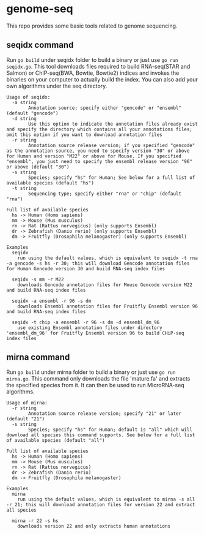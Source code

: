 # genome-seq
This repo provides some basic tools related to genome sequencing.

## seqidx command
Run `go build` under seqidx folder to build a binary or just use `go run seqidx.go`. This tool downloads files required to build RNA-seq(STAR and Salmon) or ChIP-seq(BWA, Bowtie, Bowtie2) indices and invokes the binaries on your computer to actually build the index. You can also add your own algorithms under the seq directory.

```
Usage of seqidx:
  -a string
        Annotation source; specify either "gencode" or "ensembl" (default "gencode")
  -d string
        Use this option to indicate the annotation files already exist and specify the directory which contains all your annotations files; omit this option if you want to download annotation files
  -r string
        Annotation source release version; if you specified "gencode" as the annotation source, you need to specify version "30" or above for Human and version "M22" or above for Mouse. If you specified "ensembl", you just need to specify the ensembl release version "96" or above (default "30")
  -s string
        Species; specify "hs" for Human; See below for a full list of available species (default "hs")
  -t string
        Sequencing type; specify either "rna" or "chip" (default "rna")

Full list of available species
  hs -> Human (Homo sapiens)
  mm -> Mouse (Mus musculus)
  rn -> Rat (Rattus norvegicus) (only supports Ensembl)
  dr -> Zebrafish (Danio rerio) (only supports Ensembl)
  dm -> Fruitfly (Drosophila melanogaster) (only supports Ensembl)

Examples
  seqidx
    run using the default values, which is equivalent to seqidx -t rna -a gencode -s hs -r 30; this will download Gencode annotation files for Human Gencode version 30 and build RNA-seq index files

  seqidx -s mm -r M22
    downloads Gencode annotation files for Mouse Gencode version M22 and build RNA-seq index files

  seqidx -a ensembl -r 96 -s dm
    downloads Ensembl annotation files for Fruitfly Ensembl version 96 and build RNA-seq index files

  seqidx -t chip -a ensembl -r 96 -s dm -d ensembl_dm_96
    use existing Ensembl annotation files under directory 'ensembl_dm_96' for Fruitfly Ensembl version 96 to build CHiP-seq index files
```

## mirna command
Run `go build` under mirna folder to build a binary or just use `go run mirna.go`. This command only downloads the file 'mature.fa' and extracts the specified species from it. It can then be used to run MicroRNA-seq algorithms.

```
Usage of mirna:
  -r string
        Annotation source release version; specify "21" or later (default "21")
  -s string
        Species; specify "hs" for Human; default is "all" which will download all species this command supports. See below for a full list of available species (default "all")

Full list of available species
  hs -> Human (Homo sapiens)
  mm -> Mouse (Mus musculus)
  rn -> Rat (Rattus norvegicus)
  dr -> Zebrafish (Danio rerio)
  dm -> Fruitfly (Drosophila melanogaster)

Examples
  mirna
    run using the default values, which is equivalent to mirna -s all -r 21; this will download annotation files for version 22 and extract all species

  mirna -r 22 -s hs
    downloads version 22 and only extracts human annotations
```

